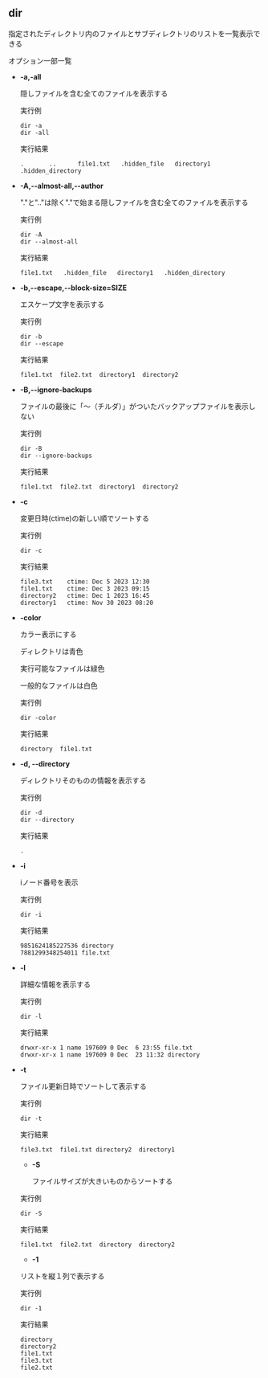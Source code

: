 
## dir

指定されたディレクトリ内のファイルとサブディレクトリのリストを一覧表示できる


オプション一部一覧


- **-a,-all**
  
  隠しファイルを含む全てのファイルを表示する

  実行例 [](変更しない)
  
  ```
  dir -a
  dir -all
  ```


  実行結果　[](変更しない)


  ```
  .       ..      file1.txt   .hidden_file   directory1   .hidden_directory
  ```

- **-A,--almost-all,--author**
  
  "."と".."は除く"."で始まる隠しファイルを含む全てのファイルを表示する

  実行例 [](変更しない)
  
  ```
  dir -A
  dir --almost-all
  ```


  実行結果　[](変更しない)


  ```
  file1.txt   .hidden_file   directory1   .hidden_directory
  ```

- **-b,--escape,--block-size=SIZE** 
    
  エスケープ文字を表示する
  
  実行例　[](変更しない)
  
  ```
  dir -b
  dir --escape
  ```


  実行結果　[](変更しない)


  ```
  file1.txt  file2.txt  directory1  directory2
  ```
  
- **-B,--ignore-backups** 
    
  ファイルの最後に「～（チルダ）」がついたバックアップファイルを表示しない
  
  実行例　[](変更しない)
  
  ```
  dir -B
  dir --ignore-backups
  ```


  実行結果　[](変更しない)


  ```
  file1.txt  file2.txt  directory1  directory2
  ```

- **-c**
  
  変更日時(ctime)の新しい順でソートする
  

  実行例 [](変更しない)
  
  ```
  dir -c
  ```


  実行結果　[](変更しない)


  ```
  file3.txt    ctime: Dec 5 2023 12:30
  file1.txt    ctime: Dec 3 2023 09:15
  directory2   ctime: Dec 1 2023 16:45
  directory1   ctime: Nov 30 2023 08:20
  ```


- **-color**
  
  カラー表示にする
  
  ディレクトリは青色

  実行可能なファイルは緑色

  一般的なファイルは白色

  実行例 [](変更しない)
  
  ```
  dir -color
  ```


  実行結果　[](変更しない)


    ```
    directory  file1.txt
    ``` 



- **-d, --directory**
  
  ディレクトリそのものの情報を表示する

  実行例 [](変更しない)
  
  ```
  dir -d
  dir --directory
  ```


  実行結果　[](変更しない)


  ```
  .
  ```

- **-i**
  
  iノード番号を表示

  実行例 [](変更しない)
  
  ```
  dir -i
  ```


  実行結果　[](変更しない)


  ```
  9851624185227536 directory
  7881299348254011 file.txt
  ```

- **-l**
  
  詳細な情報を表示する

  実行例 [](変更しない)
  
  ```
  dir -l
  ```


  実行結果　[](変更しない)


  ```
  drwxr-xr-x 1 name 197609 0 Dec  6 23:55 file.txt
  drwxr-xr-x 1 name 197609 0 Dec  23 11:32 directory
  ```

- **-t**
  
  ファイル更新日時でソートして表示する

  実行例 [](変更しない)
  
  ```
  dir -t
  ```


  実行結果　[](変更しない)


  ```
  file3.txt  file1.txt directory2  directory1
  ```

  - **-S**
  
    ファイルサイズが大きいものからソートする

  実行例 [](変更しない)
  
  ```
  dir -S
  ```


  実行結果　[](変更しない)


  ```
  file1.txt  file2.txt  directory  directory2
  ```

  - **-1**
  
  リストを縦１列で表示する

  実行例 [](変更しない)
  
  ```
  dir -1
  ```


  実行結果　[](変更しない)


  ```
  directory
  directory2
  file1.txt
  file3.txt
  file2.txt
  ```